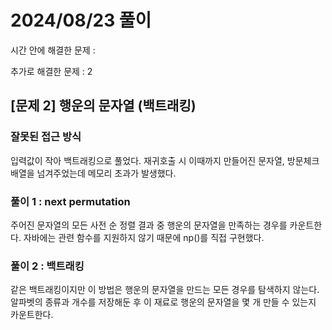 # 2024/08/23 풀이
시간 안에 해결한 문제 :

추가로 해결한 문제 : 2
## [문제 2] 행운의 문자열 (백트래킹)
### 잘못된 접근 방식
입력값이 작아 백트래킹으로 풀었다.
재귀호출 시 이때까지 만들어진 문자열, 방문체크 배열을 넘겨주었는데 메모리 초과가 발생했다.
### 풀이 1 : next permutation
주어진 문자열의 모든 사전 순 정렬 결과 중 행운의 문자열을 만족하는 경우를 카운트한다.
자바에는 관련 함수를 지원하지 않기 때문에 np()를 직접 구현했다. 
### 풀이 2 : 백트래킹
같은 백트래킹이지만 이 방법은 행운의 문자열을 만드는 모든 경우를 탐색하지 않는다.
알파벳의 종류과 개수를 저장해둔 후 이 재료로 행운의 문자열을 몇 개 만들 수 있는지 카운트한다.



